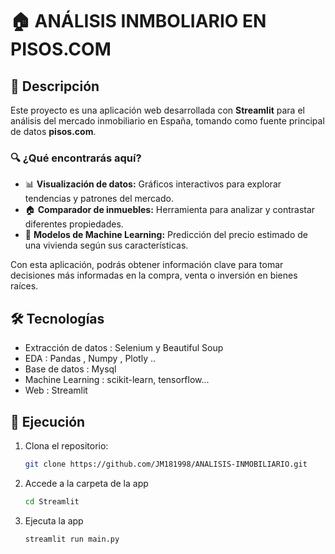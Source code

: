 # 🏠 ANÁLISIS INMBOLIARIO EN PISOS.COM 


## 📌 Descripción  
Este proyecto es una aplicación web desarrollada con **Streamlit** para el análisis del mercado inmobiliario en España, tomando como fuente principal de datos **pisos.com**.  

### 🔍 ¿Qué encontrarás aquí?  
- 📊 **Visualización de datos:** Gráficos interactivos para explorar tendencias y patrones del mercado.  
- 🏠 **Comparador de inmuebles:** Herramienta para analizar y contrastar diferentes propiedades.  
- 🤖 **Modelos de Machine Learning:** Predicción del precio estimado de una vivienda según sus características.  

Con esta aplicación, podrás obtener información clave para tomar decisiones más informadas en la compra, venta o inversión en bienes raíces.   


## 🛠️ Tecnologías
- Extracción de datos : Selenium y  Beautiful Soup
- EDA : Pandas , Numpy , Plotly ..
- Base de datos : Mysql
- Machine Learning : scikit-learn, tensorflow...
- Web : Streamlit

## 🚀 Ejecución

1. Clona el repositorio:
   ```sh
   git clone https://github.com/JM181998/ANALISIS-INMOBILIARIO.git

2. Accede a la carpeta de la app
    ```sh
   cd Streamlit
   
3. Ejecuta la app
    ```sh
   streamlit run main.py
   

